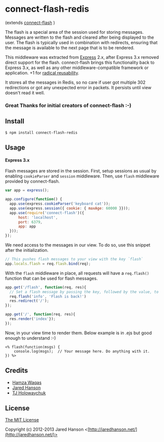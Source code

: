 # connect-flash-redis

(extends [connect-flash](https://github.com/jaredhanson/connect-flash) )

The flash is a special area of the session used for storing messages.  Messages
are written to the flash and cleared after being displayed to the user.  The
flash is typically used in combination with redirects, ensuring that the message
is available to the next page that is to be rendered.

This middleware was extracted from [Express](http://expressjs.com/) 2.x, after
Express 3.x removed direct support for the flash.  connect-flash brings this
functionality back to Express 3.x, as well as any other middleware-compatible
framework or application. +1 for [radical reusability](http://substack.net/posts/b96642/the-node-js-aesthetic).

It stores all the messages in Redis, so no care if user got multiple 302 redirections or got any unexpected error in packets.
It persists until view doesn't read it well.

### Great Thanks for initial creators of connect-flash :-)

## Install

    $ npm install connect-flash-redis

## Usage

#### Express 3.x

Flash messages are stored in the session.  First, setup sessions as usual by
enabling `cookieParser` and `session` middleware.  Then, use `flash` middleware
provided by connect-flash.

```javascript
var app = express();

app.configure(function() {
  app.use(express.cookieParser('keyboard cat'));
  app.use(express.session({ cookie: { maxAge: 60000 }}));
  app.use(require('connect-flash')({
      host: 'localhost',
      port: 6379,
      app: app
  }));
});
```

We need access to the messages in our view. To do so, use this snippet after the initialization.

```javascript
// This pushes flash messages to your view with the key `flash`
app.locals.flash = req.flash.bind(req);
```

With the `flash` middleware in place, all requests will have a `req.flash()` function
that can be used for flash messages.

```javascript
app.get('/flash', function(req, res){
  // Set a flash message by passing the key, followed by the value, to req.flash().
  req.flash('info', 'Flash is back!')
  res.redirect('/');
});

app.get('/', function(req, res){
  res.render('index'});
});
```

Now, in your view time to render them. Below example is in .ejs but good enough to understand :-)

```javascriipt
<% flash(function(msgs) {
    console.log(msgs);  // Your message here. Do anything with it.
}) %>
```

## Credits

  - [Hamza Waqas](http://github.com/ArkeologeN)
  - [Jared Hanson](http://github.com/jaredhanson)
  - [TJ Holowaychuk](https://github.com/visionmedia)

## License

[The MIT License](http://opensource.org/licenses/MIT)

Copyright (c) 2012-2013 Jared Hanson <[http://jaredhanson.net/](http://jaredhanson.net/)>
